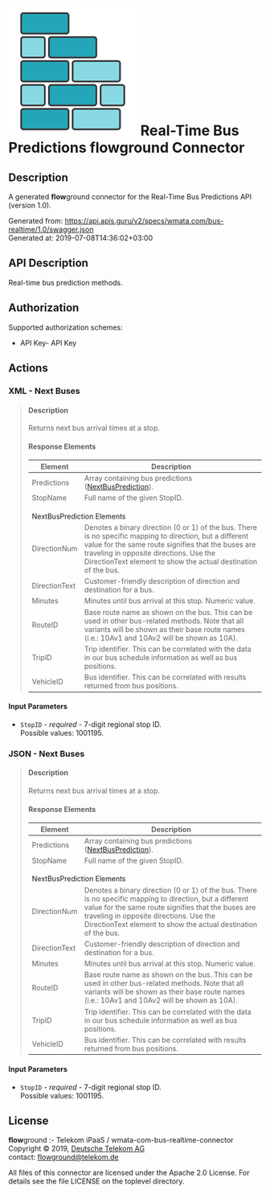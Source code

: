 # ![LOGO](logo.png) Real-Time Bus Predictions **flow**ground Connector

## Description

A generated **flow**ground connector for the Real-Time Bus Predictions API (version 1.0).

Generated from: https://api.apis.guru/v2/specs/wmata.com/bus-realtime/1.0/swagger.json<br/>
Generated at: 2019-07-08T14:36:02+03:00

## API Description

Real-time bus prediction methods.<br/>

## Authorization

Supported authorization schemes:
- API Key- API Key
## Actions

### XML - Next Buses
<blockquote><h4 class="text-primary">Description</h4>

<p>Returns next bus arrival times at a stop.</p>

<h4 class="text-primary">Response Elements</h4>

<table class="table table-condensed table-hover">
<thead>
<tr>
<th class="col-md-3">Element</th>

<th>Description</th>
</tr>
</thead>

<tbody>
<tr>
<td>Predictions</td>

<td>
Array containing bus predictions (<a href=
"#NextBusPrediction">NextBusPrediction</a>).
</td>
</tr>

<tr>
<td>StopName</td>

<td>Full name of the given StopID.</td>
</tr>

<tr>
<td colspan="2">
<div class="text-primary" style="margin-top: 1em">
<a id="NextBusPrediction" name=
"NextBusPrediction">NextBusPrediction Elements</a>
</div>
</td>
</tr>

<tr>
<td>DirectionNum</td>

<td>Denotes a binary direction (0 or 1) of the bus. There is no
specific mapping to direction, but a different value for the same
route signifies that the buses are traveling in opposite
directions. Use the DirectionText element to show the actual
destination of the bus.</td>
</tr>

<tr>
<td>DirectionText</td>

<td>Customer-friendly description of direction and destination for
a bus.</td>
</tr>

<tr>
<td>Minutes</td>

<td>Minutes until bus arrival at this stop. Numeric value.</td>
</tr>

<tr>
<td>RouteID</td>

<td>Base route name as shown on the bus. This can be used in other
bus-related methods. Note that all variants will be shown as their
base route names (i.e.: 10Av1 and 10Av2 will be shown as 10A).</td>
</tr>

<tr>
<td>TripID</td>

<td>Trip identifier. This can be correlated with the data in our
bus schedule information as well as bus positions.</td>
</tr>

<tr>
<td>VehicleID</td>

<td>Bus identifier. This can be correlated with results returned
from bus positions.</td>
</tr>
</tbody>
</table></blockquote>

#### Input Parameters
* `StopID` - _required_ - 7-digit regional stop ID.<br/>
    Possible values: 1001195.

### JSON - Next Buses
<blockquote><h4 class="text-primary">Description</h4>

<p>Returns next bus arrival times at a stop.</p>

<h4 class="text-primary">Response Elements</h4>

<table class="table table-condensed table-hover">
<thead>
<tr>
<th class="col-md-3">Element</th>

<th>Description</th>
</tr>
</thead>

<tbody>
<tr>
<td>Predictions</td>

<td>
Array containing bus predictions (<a href=
"#NextBusPrediction">NextBusPrediction</a>).
</td>
</tr>

<tr>
<td>StopName</td>

<td>Full name of the given StopID.</td>
</tr>

<tr>
<td colspan="2">
<div class="text-primary" style="margin-top: 1em">
<a id="NextBusPrediction" name=
"NextBusPrediction">NextBusPrediction Elements</a>
</div>
</td>
</tr>

<tr>
<td>DirectionNum</td>

<td>Denotes a binary direction (0 or 1) of the bus. There is no
specific mapping to direction, but a different value for the same
route signifies that the buses are traveling in opposite
directions. Use the DirectionText element to show the actual
destination of the bus.</td>
</tr>

<tr>
<td>DirectionText</td>

<td>Customer-friendly description of direction and destination for
a bus.</td>
</tr>

<tr>
<td>Minutes</td>

<td>Minutes until bus arrival at this stop. Numeric value.</td>
</tr>

<tr>
<td>RouteID</td>

<td>Base route name as shown on the bus. This can be used in other
bus-related methods. Note that all variants will be shown as their
base route names (i.e.: 10Av1 and 10Av2 will be shown as 10A).</td>
</tr>

<tr>
<td>TripID</td>

<td>Trip identifier. This can be correlated with the data in our
bus schedule information as well as bus positions.</td>
</tr>

<tr>
<td>VehicleID</td>

<td>Bus identifier. This can be correlated with results returned
from bus positions.</td>
</tr>
</tbody>
</table></blockquote>

#### Input Parameters
* `StopID` - _required_ - 7-digit regional stop ID.<br/>
    Possible values: 1001195.

## License

**flow**ground :- Telekom iPaaS / wmata-com-bus-realtime-connector<br/>
Copyright © 2019, [Deutsche Telekom AG](https://www.telekom.de)<br/>
contact: flowground@telekom.de

All files of this connector are licensed under the Apache 2.0 License. For details
see the file LICENSE on the toplevel directory.
